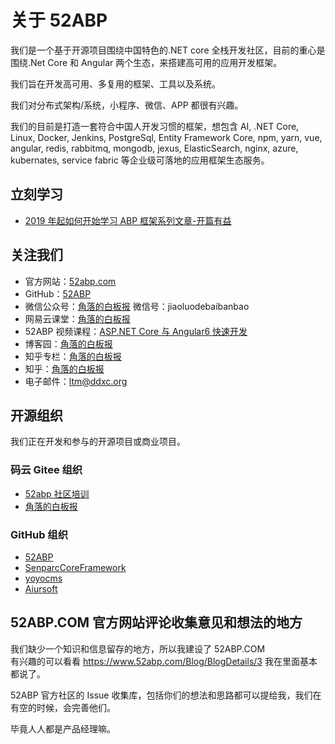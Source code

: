 # 关于 52ABP

我们是一个基于开源项目围绕中国特色的.NET core 全栈开发社区，目前的重心是围绕.Net Core 和 Angular 两个生态，来搭建高可用的应用开发框架。

我们旨在开发高可用、多复用的框架、工具以及系统。

我们对分布式架构/系统，小程序、微信、APP 都很有兴趣。

我们的目前是打造一套符合中国人开发习惯的框架，想包含 AI, .NET Core, Linux, Docker, Jenkins, PostgreSql, Entity Framework Core, npm, yarn, vue, angular, redis, rabbitmq, mongodb, jexus, ElasticSearch, nginx, azure, kubernates, service fabric 等企业级可落地的应用框架生态服务。

## 立刻学习

- [2019 年起如何开始学习 ABP 框架系列文章-开篇有益](Introduction.md)

## 关注我们

- 官方网站：[52abp.com](https://www.52abp.com/)
- GitHub：[52ABP](https://github.com/52abp/)
- 微信公众号：[角落的白板报](http://mp.weixin.qq.com/profile?src=3&timestamp=1543463624&ver=1&signature=hRm1TI4zh80GpKxR5LYIc9SyUcyUPiM1EE8qlUdm4da6auvHFsEVlvZbje-nnhQtIUEbcoMAZs0r4SD9bkcarg==) 微信号：jiaoluodebaibanbao
- 网易云课堂：[角落的白板报](https://study.163.com/provider/400000000309007/index.htm?share=2&shareId=400000000309007)
- 52ABP 视频课程：[ASP.NET Core 与 Angular6 快速开发](https://dwz.cn/kQydQrTe)
- 博客园：[角落的白板报](https://www.cnblogs.com/wer-ltm/)
- 知乎专栏：[角落的白板报](https://zhuanlan.zhihu.com/52abp)
- 知乎：[角落的白板报](https://www.zhihu.com/people/52abp/activities)
- 电子邮件：ltm@ddxc.org

## 开源组织

我们正在开发和参与的开源项目或商业项目。

### 码云 Gitee 组织

- [52abp 社区培训](https://gitee.com/aiabpedu/dashboard)
- [角落的白板报](https://gitee.com/yoyocms/)

### GitHub 组织

- [52ABP](https://github.com/52ABP)
- [SenparcCoreFramework](https://github.com/SenparcCoreFramework)
- [yoyocms](https://github.com/yoyocms)
- [Aiursoft](https://github.com/AiursoftWeb)

## 52ABP.COM 官方网站评论收集意见和想法的地方

我们缺少一个知识和信息留存的地方，所以我建设了 52ABP.COM  
有兴趣的可以看看 https://www.52abp.com/Blog/BlogDetails/3 我在里面基本都说了。

52ABP 官方社区的 Issue 收集库，包括你们的想法和思路都可以提给我，我们在有空的时候，会完善他们。

毕竟人人都是产品经理嘛。
